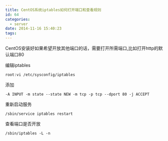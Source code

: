 ```yaml
---
title: CentOS系统iptables如何打开端口和查看规则
id: 64
categories:
  - server
date: 2014-11-16 15:40:23
tags:
---
```


CentOS安装好如果希望开放其他端口的话，需要打开所需端口,比如打开http的默认端口80

编辑iptables

    root:vi /etc/sysconfig/iptables


添加

    -A INPUT -m state --state NEW -m tcp -p tcp --dport 80 -j ACCEPT


重新启动服务

    /sbin/service iptables restart


查看端口是否开放

    /sbin/iptables -L -n
